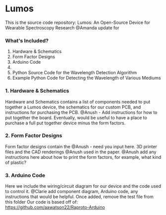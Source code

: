 # Lumos
This is the source code repository: Lumos: An Open-Source Device for Wearable Spectroscopy Research
@Amanda update for 
### What's Included?
1. Hardware & Schematics
2. Form Factor Designs
3. Arduino Code
4. 
5. Python Source Code for the Wavelength Detection Algorithm
6. Example Python Code for Detecting the Wavelength of Various Mediums

### 1. Hardware & Schematics
Hardware and Schematics contains a list of components needed to put together a Lumos device, the schematics for our custom PCB, and instructions for purchasing the PCB.
@Anush - Add instructions for how to put together the board. Eventually, would be useful to have a place to purchase a full put together device minus the form factors.

### 2. Form Factor Designs
Form factor designs contain the @Anush - need you input here. 3D printer files and the CAD renderings @Anush used in the paper. @Anush add any instructions here about how to print the form factors, for example, what kind of plastic? 

### 3. Arduino Code
Here we include the wiring/circuit diagram for our device and the code used to control it. 
@Clarie add component diagram, Arduino code, any instructions that would be helpful. Once added, remove the test file from this folder
Our code is based off of: https://github.com/aawatson22/Raproto-Arduino